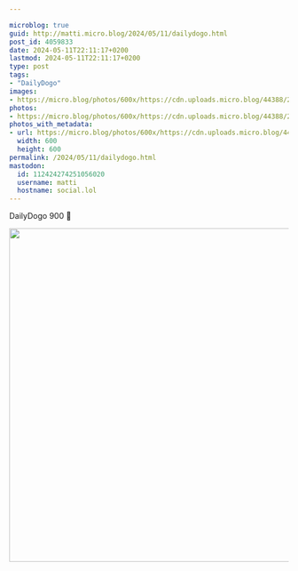 ```yaml
---

microblog: true
guid: http://matti.micro.blog/2024/05/11/dailydogo.html
post_id: 4059833
date: 2024-05-11T22:11:17+0200
lastmod: 2024-05-11T22:11:17+0200
type: post
tags:
- "DailyDogo"
images:
- https://micro.blog/photos/600x/https://cdn.uploads.micro.blog/44388/2024/3439e10c442540999aee3d6e0ed875a4.jpg
photos:
- https://micro.blog/photos/600x/https://cdn.uploads.micro.blog/44388/2024/3439e10c442540999aee3d6e0ed875a4.jpg
photos_with_metadata:
- url: https://micro.blog/photos/600x/https://cdn.uploads.micro.blog/44388/2024/3439e10c442540999aee3d6e0ed875a4.jpg
  width: 600
  height: 600
permalink: /2024/05/11/dailydogo.html
mastodon:
  id: 112424274251056020
  username: matti
  hostname: social.lol
---
```

DailyDogo 900 🐶

<img src="/media/uploads/2024/3439e10c442540999aee3d6e0ed875a4.jpg" width="600" height="600" alt="" />

